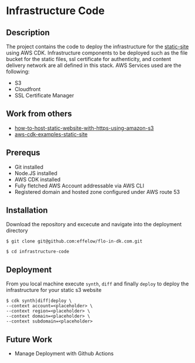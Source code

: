 # Infrastructure Code

##  Description
The project contains the code to deploy the infrastructure for the [static-site] using AWS CDK. Infrastructure components to be deployed such as the file bucket for the static files, ssl certificate for authenticity, and content delivery network are all defined in this stack. AWS Services used are the following:
* S3
* Cloudfront
* SSL Certificate Manager


## Work from others

* [how-to-host-static-website-with-https-using-amazon-s3] 
* [aws-cdk-examples-static-site]


[how-to-host-static-website-with-https-using-amazon-s3]: https://medium.com/@channaly/how-to-host-static-website-with-https-using-amazon-s3-251434490c59
[aws-cdk-examples-static-site]: https://github.com/aws-samples/aws-cdk-examples/tree/master/typescript/static-site
[static-site]: https://github.com/effelow/flo-in-dk.com/tree/master/static-site

## Prerequs

* Git installed
* Node.JS installed
* AWS CDK installed
* Fully fletched AWS Account addressable via AWS CLI
* Registered domain and hosted zone configured under AWS route 53

## Installation

Download the repository and excecute and navigate into the deployment directory

```
$ git clone git@github.com:effelow/flo-in-dk.com.git
```
```
$ cd infrastructure-code
```


## Deployment

From you local machine execute `synth`, `diff` and finally `deploy` to deploy the infrastructure for your static s3 website
```console
$ cdk synth|diff|deploy \
--context account=<placeholder> \
--context region=<placeholder> \
--context domain=<placeholder> \
--context subdomain=<placeholder>
```

## Future Work
* Manage Deployment with Github Actions